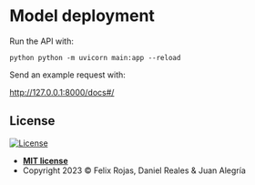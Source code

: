 # Model deployment

Run the API with:

`python
python -m uvicorn main:app --reload
`

Send an example request with:

http://127.0.0.1:8000/docs#/

## License

[![License](http://img.shields.io/:license-mit-blue.svg?style=flat-square)](http://badges.mit-license.org)

- **[MIT license](LICENSE)**
- Copyright 2023 © Felix Rojas, Daniel Reales & Juan Alegría
